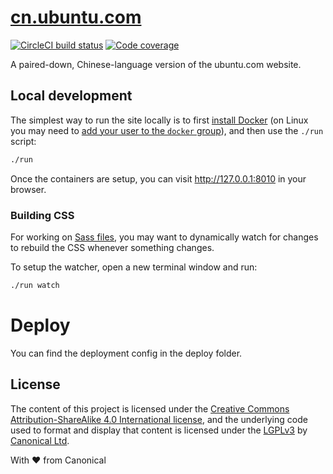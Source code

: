 # [cn.ubuntu.com](http://cn.ubuntu.com)

[![CircleCI build status](https://circleci.com/gh/canonical-web-and-design/cn.ubuntu.com.svg?style=shield)](https://circleci.com/gh/canonical-web-and-design/cn.ubuntu.com) [![Code coverage](https://codecov.io/gh/canonical-web-and-design/cn.ubuntu.com/branch/master/graph/badge.svg)](https://codecov.io/gh/canonical-web-and-design/cn.ubuntu.com)

A paired-down, Chinese-language version of the ubuntu.com website.

## Local development

The simplest way to run the site locally is to first [install Docker](https://docs.docker.com/engine/installation/) (on Linux you may need to [add your user to the `docker` group](https://docs.docker.com/engine/installation/linux/linux-postinstall/)), and then use the `./run` script:

``` bash
./run
```

Once the containers are setup, you can visit <http://127.0.0.1:8010> in your browser.

### Building CSS

For working on [Sass files](_sass), you may want to dynamically watch for changes to rebuild the CSS whenever something changes.

To setup the watcher, open a new terminal window and run:

``` bash
./run watch
```

# Deploy
You can find the deployment config in the deploy folder.

License
---

The content of this project is licensed under the [Creative Commons Attribution-ShareAlike 4.0 International license](https://creativecommons.org/licenses/by-sa/4.0/), and the underlying code used to format and display that content is licensed under the [LGPLv3](http://opensource.org/licenses/lgpl-3.0.html) by [Canonical Ltd](http://www.canonical.com/).


With ♥ from Canonical
